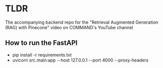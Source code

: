 # TLDR

The accompanying backend repo for the "Retrieval Augmented Generation (RAG) with Pinecone" video on COMMAND's YouTube channel

## How to run the FastAPI

- pip install -r requirements.txt
- uvicorn src.main:app --host 127.0.0.1 --port 4000 --proxy-headers